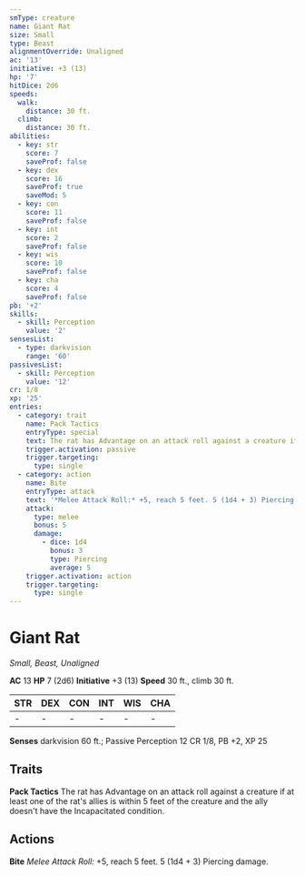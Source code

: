 ```yaml
---
smType: creature
name: Giant Rat
size: Small
type: Beast
alignmentOverride: Unaligned
ac: '13'
initiative: +3 (13)
hp: '7'
hitDice: 2d6
speeds:
  walk:
    distance: 30 ft.
  climb:
    distance: 30 ft.
abilities:
  - key: str
    score: 7
    saveProf: false
  - key: dex
    score: 16
    saveProf: true
    saveMod: 5
  - key: con
    score: 11
    saveProf: false
  - key: int
    score: 2
    saveProf: false
  - key: wis
    score: 10
    saveProf: false
  - key: cha
    score: 4
    saveProf: false
pb: '+2'
skills:
  - skill: Perception
    value: '2'
sensesList:
  - type: darkvision
    range: '60'
passivesList:
  - skill: Perception
    value: '12'
cr: 1/8
xp: '25'
entries:
  - category: trait
    name: Pack Tactics
    entryType: special
    text: The rat has Advantage on an attack roll against a creature if at least one of the rat's allies is within 5 feet of the creature and the ally doesn't have the Incapacitated condition.
    trigger.activation: passive
    trigger.targeting:
      type: single
  - category: action
    name: Bite
    entryType: attack
    text: '*Melee Attack Roll:* +5, reach 5 feet. 5 (1d4 + 3) Piercing damage.'
    attack:
      type: melee
      bonus: 5
      damage:
        - dice: 1d4
          bonus: 3
          type: Piercing
          average: 5
    trigger.activation: action
    trigger.targeting:
      type: single
---
```


# Giant Rat
*Small, Beast, Unaligned*

**AC** 13
**HP** 7 (2d6)
**Initiative** +3 (13)
**Speed** 30 ft., climb 30 ft.

| STR | DEX | CON | INT | WIS | CHA |
| --- | --- | --- | --- | --- | --- |
| - | - | - | - | - | - |

**Senses** darkvision 60 ft.; Passive Perception 12
CR 1/8, PB +2, XP 25

## Traits

**Pack Tactics**
The rat has Advantage on an attack roll against a creature if at least one of the rat's allies is within 5 feet of the creature and the ally doesn't have the Incapacitated condition.

## Actions

**Bite**
*Melee Attack Roll:* +5, reach 5 feet. 5 (1d4 + 3) Piercing damage.
